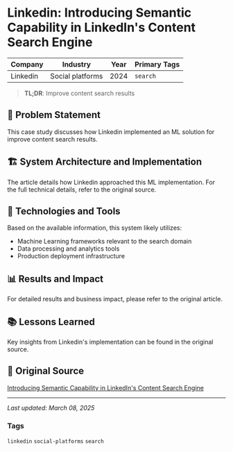 # Linkedin: Introducing Semantic Capability in LinkedIn's Content Search Engine

| Company | Industry | Year | Primary Tags | 
|---------|----------|------|--------------|
| Linkedin | Social platforms | 2024 | `search` |

> **TL;DR**: Improve content search results

## 📝 Problem Statement

This case study discusses how Linkedin implemented an ML solution for improve content search results.

## 🏗️ System Architecture and Implementation

The article details how Linkedin approached this ML implementation. For the full technical details, refer to the original source.

## 🔧 Technologies and Tools

Based on the available information, this system likely utilizes:

- Machine Learning frameworks relevant to the search domain
- Data processing and analytics tools
- Production deployment infrastructure

## 📊 Results and Impact

For detailed results and business impact, please refer to the original article.

## 📚 Lessons Learned

Key insights from Linkedin's implementation can be found in the original source.

## 🔗 Original Source

[Introducing Semantic Capability in LinkedIn's Content Search Engine](https://www.linkedin.com/blog/engineering/search/introducing-semantic-capability-in-linkedins-content-search-engine)

---

*Last updated: March 08, 2025*

### Tags

`linkedin` `social-platforms` `search`
